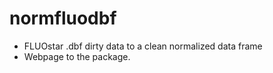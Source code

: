 # normfluodbf
- FLUOstar .dbf dirty data to a clean normalized data frame
- Webpage to the package.

